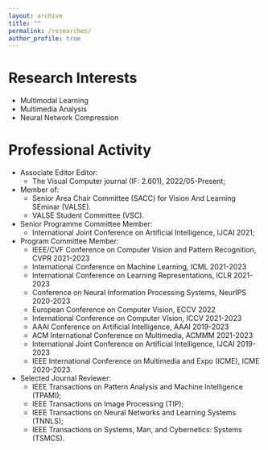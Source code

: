 ```yaml
---
layout: archive
title: ""
permalink: /researches/
author_profile: true
---
```


Research Interests
======
- Multimodal Learning
- Multimedia Analysis
- Neural Network Compression

<!--Awards and Honors
======
- ICME Outstanding Reviewer Award, 2020
- Outstanding PhD Graduate of Sichuan University, 2019.
- First-class Scholarship of Sichuan University for PhD. students, 2018.
- National Scholarship of China, Ministry of Education of China, 2018.
- National Scholarship of China, Ministry of Education of China, 2016.
- First-class Scholarship of Sichuan University for Master students, 2013-2015. -->


Professional Activity
======
- Associate Editor Editor:
    - The Visual Computer journal (IF: 2.601), 2022/05-Present;
- Member of:
    - Senior Area Chair Committee (SACC) for Vision And Learning SEminar (VALSE).
    - VALSE Student Committee (VSC).
- Senior Programme Committee Member:
    - International Joint Conference on Artificial Intelligence, IJCAI 2021;
- Program Committee Member:
    - IEEE/CVF Conference on Computer Vision and Pattern Recognition, CVPR 2021-2023
    - International Conference on Machine Learning, ICML 2021-2023
    - International Conference on Learning Representations, ICLR 2021-2023
    - Conference on Neural Information Processing Systems, NeurIPS 2020-2023
    - European Conference on Computer Vision, ECCV 2022
    - International Conference on Computer Vision, ICCV 2021-2023
    - AAAI Conference on Artificial Intelligence, AAAI 2019-2023
    - ACM International Conference on Multimedia, ACMMM 2021-2023
    - International Joint Conference on Artificial Intelligence, IJCAI 2019-2023
    - IEEE International Conference on Multimedia and Expo (ICME), ICME 2020-2023.
- Selected Journal Reviewer:
    - IEEE Transactions on Pattern Analysis and Machine Intelligence (TPAMI);
    - IEEE Transactions on Image Processing (TIP);
    - IEEE Transactions on Neural Networks and Learning Systems (TNNLS);
    - IEEE Transactions on Systems, Man, and Cybernetics: Systems (TSMCS).
